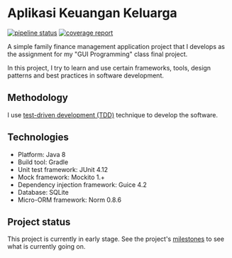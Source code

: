# Aplikasi Keuangan Keluarga
[![pipeline status](https://gitlab.com/proyek-kuliah-doni/aplikasi-keuangan-keluarga/badges/master/pipeline.svg)](https://gitlab.com/proyek-kuliah-doni/aplikasi-keuangan-keluarga/commits/master)
[![coverage report](https://gitlab.com/proyek-kuliah-doni/aplikasi-keuangan-keluarga/badges/master/coverage.svg)](https://gitlab.com/proyek-kuliah-doni/aplikasi-keuangan-keluarga/commits/master)

A simple family finance management application project that I develops as the assignment for my "GUI Programming" class final project.

In this project, I try to learn and use certain frameworks, tools, design patterns and best practices in software development.

## Methodology
I use [test-driven development (TDD)](https://en.wikipedia.org/wiki/Test-driven_development) technique to develop the software.

## Technologies
*  Platform: Java 8
*  Build tool: Gradle
*  Unit test framework: JUnit 4.12
*  Mock framework: Mockito 1.+
*  Dependency injection framework: Guice 4.2
*  Database: SQLite
*  Micro-ORM framework: Norm 0.8.6

## Project status
This project is currently in early stage. See the project's [milestones](https://gitlab.com/proyek-kuliah-doni/aplikasi-keuangan-keluarga/-/milestones) to see what is currently going on.